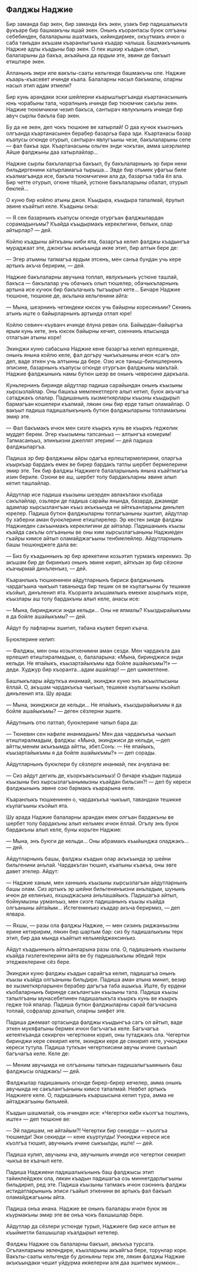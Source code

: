 ## Фалджы Наджие

Бир заманда бар экен, бир заманда ёкъ экен, узакъ бир падишалыкъта фукъаре бир башмакъчы яшай экен.
Онынъ къорантасы буюк олгъаны себебинден, балаларыны ашатмакъ, кийиндирмек, окъутмакъ ичюн о саба танъдан акъшам къаранлыгъына къадар чалыша.
Башмакъчынынъ Наджие адлы къадыны бар экен.
О пек ишкир къадын олып, балаларыны да бакъа, акъайына да ярдым эте, эвини де бакъып етиштире экен.

Алланынъ эмри иле вакъты-сааты кельгенде башмакъчы оле.
Наджие къаарь-къасевет ичинде къала.
Балаларны насыл бакъмалы, оларны насыл этип адам этмели?

Бир кунь арандаки эски шейлерни къарыштыргъанда къартанасынынъ юнь чорабыны тапа, чорапнынъ ичинде бир тююмчик сакълы экен.
Наджие тююмчикни чезип бакъса, сантырач явлукънынъ ичинде бир авуч сырлы бакъла бар экен.

Бу да не экен, деп чокъ тюшюне ве хатырлай!
О даа кучюк къызчыкъ олгъанда къартанасынен берабер базаргьа бара эди.
Къартанасы базар къапусы огюнде отурып, сантырач явлугъыны чезе, бакълаларыны сепе — фал бакъа эди.
Къартанасыны ольген энди чокътан, амма шеэрлилер Айше фалджыны даа хатырлайлар...

Наджие сырлы бакълаларгъа бакъып, бу бакълаларнынъ эр бири нени бильдиргенини хатырламагьа тырыша...
Эвде бир отьмек уфагъы биле къалмагъанда исе, бакъла тююмчигини ала да, базаргъа таба ёл ала.
Бир четте отурып, огюне тёшей, устюне бакълаларыны обалап, отурып беклей...

О куню бир койлю атыны джоя.
Къыдыра, къыдыра тапалмай, ёрулып эвине къайтып келе.
Къадыны онъа:

— Я сен базарнынъ къапусы огюнде отургъан фалджылардан сорамадынъмы?
Къайда къыдырмакъ кереклигини, бельки, олар айтырлар? — дей.

Койлю къадыны айткъаны киби япа, базаргъа келип фалджы къадынгъа мураджаат эте, джоюгъы акъкъында икяе этип, бир алтын бере де:

— Эгер атымны тапмагъа ярдым этсенъ, мен санъа бундан учь кере артыкъ акъча беририм, — дей.

Наджие бакълаларны авучына топлап, явлукънынъ устюне ташлай, бакъса — бакълалар учь обачыкъ олып тюшелер, обачыкъларнынъ артына исе кучюк бир бакълачыкъ тыгъырып кете...
Бичаре Наджие тюшюне, тюшюне де, акълына кельгенини айта:

— Мына, шеэрнинъ четиндеки юксек учь байырны коресинъми?
Сенинъ атынъ иште о байырларнынъ артында отлап юре!

Койлю севинч-къуванч ичинде ёлуна реван ола.
Байырдан-байыргъа ярым кунь кете, энъ юксек байырны кечип, озеннинъ ялысында отлагъан атыны коре!

Экинджи куню сабасына Наджие кене базаргъа келип ерлешкенде, онынъ янына койлю келе, фал догъру чыкъкъаныны ичюн «сагъ ол» деп, ваде эткен учь алтынны да бере.
Озю исе таныш-билишлернинъ эписине, базарнынъ къапусы огюнде отургъан фалджыны макътай.
Наджие фалджынынъ намы бутюн шеэр ве онынъ чевресине даркъала.

Куньлернинъ биринде айдутлар падиша сарайындан онынъ къызыны хырсызлайлар.
Оны башкъа мемлекетлерге алып кетип, буюк акъчагъа сатаджакъ олалар. 
Падишанынъ хызметкярлары къызны къыдырып бармагъан кошелери къалмай, лякин оны бир ерде тапып оламайлар.
О вакъыт падиша падишалыкънынъ бутюн фалджыларыны топламакъны эмир эте.

— Фал бакъмакъ ичюн мен сизге къыркъ кунь ве къыркъ геджелик муддет берем.
Эгер къызымны тапсанъыз — алтынгъа комерим!
Тапмасанъыз, эпинъизни джеллят этерим! — дей падиша фалджыларгъа.

Падиша эр бир фалджыны айры одагъа ерлештирмелерини, оларгъа къыркъар бардакъ емек ве бирер бардакъ татлы шербет бермелерини эмир эте.
Тек бир фалджы Наджиеге балаларынынъ янына къайтмагъа изин бериле.
Озюни ве аш, шербет толу бардакъларны эвине алып кетип ташлайлар.

Айдутлар исе падиша къызыны шеэрден авлакътаки къобада сакълайлар, озьлери де падиша сарайы янында, базарда, джамиде адамлар хырсызлангъан къыз акъкъында не айткъанларыны динълеп юрелер.
Падиша бутюн фалджыларны топлагъаныны эшитип, айдутлар бу хаберни аман буюклерине етиштирелер.
Эр кестен зияде фалджы Наджиеден сакъынмакъ кереклигини де айталар.
Падишанынъ къызы къайда сакълы олгъаныны ве оны ким хырсызлагъаныны Наджиеден гъайры кимсе айтып оламайджагъыны тенбиелейлер.
Айдутларнынъ башы тюшюнджеге дала ве:

— Биз бу къадыннынъ эр бир арекетини козьэтип турмакъ керекмиз.
Эр акъшам бир де биринъиз онынъ эвине кирип, айткъан эр бир сёзюни къачырмай динъленъиз, — дей.

Къаранлыкъ тюшкенинен айдутларнынъ бириси фалджынынъ чардагъына чыкъып таванында бир тешик оя ве къулагъыны бу тешикке къойып, динъленип ята.
Къоранта акъшамлыкъ емекке азырлыкъ коре, къызлары аш толу бардакъны алып келе, анасы исе:

— Мына, биринджиси энди кельди...
Оны не япмалы?
Къыздырайыкъмы я да бойле ашайыкъмы? — дей.

Айдут бу лафларны эшитип, табана къувет берип къача.

Буюклерине келип:

— Фалджы, мен оны козьэткенимни аман сезди.
Мен чардакъта даа ерлешип етиштиралмадым, о, балаларына: «Мына, биринджиси энди кельди. 
Не япайыкъ, къызартайыкъмы яда бойле ашайыкъмы?!» — деди.
Худжур бир къоранта...адам ашайлар! — деп шикяетлене.

Башлыкълары айдуткъа инанмай, экинджи куню энъ акъыллысыны ёллай.
О, акъшам чардакъкъа чыкъып, тешикке къулагъыны къойып динъленип ята.
Шу арада:

— Мына, экинджиси де кельди...
Не япайыкъ, къыздырайыкъмы я да бойле ашайыкъмы? — деген сёзлерни эшите.

Айдутнынъ отю патлап, буюклерине чапып бара да:

— Тюневин сен нафиле инанмадынъ!
Мен даа чардакъкъа чыкъып етиштиралмадым, фалджы: «Мына, экинджиси де кельди, —деп айтты,меним акъкъымда айтты, эбет.Сонъ: — Не япайыкъ, къызартайыкъмы я да бойле ашайыкъмы?» — деп сорады.

Айдутларнынъ буюклери бу сёзлерге инанмай, пек ачувлана ве:

— Сиз айдут дегиль де, къоркъакъсынъыз!
О бичаре къадын падиша къызыны биз хырсызлагъанымызны къайдан бильсин?! — деп бу кереси фалджынынъ эвине озю бармакъ къарарына келе.

Къаранлыкъ тюшкенинен о, чардакъкъа чыкъып, тавандаки тешикке къулагъыны къойып ята.

Шу арада Наджие балаларны арандан емек олгъан бардакъны ве шербет толу бардакъны алып кельмек ичюн ёллай.
Огълу энъ буюк бардакъны алып келе, буны корьген Наджие:


— Мына, энъ буюги де кельди...
Оны абрамакъ къыйынджа оладжакъ... — дей.

Айдутларнынъ башы, фалджы къадын олар акъкъында эр шейни бильгенини анълай.
Чардакътан тюшип, къапыны къакъа, оны эвге давет этелер.
Айдут:

— Наджие ханым, мен ханнынъ къызыны хырсызлагъан айдутларнынъ башы олам.
Сиз артыкъ эр шейни бильгенинъизни анъладым, шунынъ ичюн де келинъиз, яхшыджасына анълашайыкъ.
Падишагъа айтып, бойнумызны урманъыз, мен сизге падишанынъ къызы къайда олгъаныны айтайым...
Истегенинъиз къадар акъча берирмиз, — деп ялвара.

— Яхшы, — разы ола фалджы Наджие, — мен сизинъ риджанъызны ерине кетиририм, лякин бир шартым бар: сиз бу падишалыкъны терк этип, бир даа мында къайтып кельмейджексинъиз.

Айдут къадыннынъ айткъанларына разы ола.
О, падишанынъ къызыны къайда гизлегенлерини айта ве бу падишалыкъны эбедий терк этеджеклерине сёз бере.

Экинджи куню фалджы къадын сарайгъа келип, падишагъа онынъ къызы къайда олгъаныны бильдире.
Падиша аман атына минип, везир ве хызметкярларынен берабер дагъгъа таба ашыкъа.
Иште, бу ердеки къобаларнынъ биринде сакълангъан къызыны тапа.
Падиша къызы тапылгъаны мунасебетинен падишалыкъта къыркъ кунь ве къыркъ гедже той япалар.
Падиша бутюн фалджыларны сарай багъчасына топлай, софралар донатып, оларны зияфет эте.

Падиша джемаат ортасында фалджы къыдынгъа сагъ ол айтып, ваде эткен мукяфатыны бермек ичюн багъчагъа келе.
Багъчагъа кетеяткъанда секирген чегерткини корип, оны тутаджакъ ола.
Чегертки биринджи кере секирип кете, экинджи кере де секирип кете, учюнджи кереси тутула.
Падиша туткъан чегерткисини авучы ичине сыкъып багъчагъа келе.
Келе де:

— Меним авучымда не олгъаныны тапкъан падишалыгъымнынъ баш фалджысы оладжакъ! — дей.

Фалджылар падишанынъ огюнде бирер-бирер кечелер, амма онынъ авучында не сакълангъаныны кимсе тапалмай.
Невбет артыкъ Наджиеге келе.
О, падишанынъ къаршысына келип тура, амма не айтаджагъыны бильмей.

Къадын шашмалай, озь ичинден исе: «Чегертки киби къолгъа тюштинъ, иште» — деп тюшюне ве:

— Эй падишам, не айтайым?!
Чегертки бир секирди — къолгъа тюшмеди!
Эки секирди — кене къуртулды!
Учюнджи кереси исе къолгъа тюшип, авучнынъ ичине сыкъылды, иште! — дей.

Падиша кулип, авучыны ача, авучынынъ ичинде исе чегертки секирип чыкъа ве къачып кете.

Падиша Наджиени падишалыкънынъ баш фалджысы этип тайинлейджек ола, лякин къадын падишагъа озь миннетдарлыгъыны бильдирип, ред эте.
Падиша къызыны тапмакъ ичюн озюнинъ фалджы истидатларынынъ эписи гъайып эткенини ве артыкъ фал бакъып оламайджагъыны айта.


Падиша онъа инана.
Наджие ве онынъ балалары ичюн буюк эв къурмакъны эмир эте ве онъа чокъ бахшышлар бере.

Айдутлар да сёзлери устюнде турып, Наджиеге бир кисе алтын ве къыйметли бахшышлар къалдырып кетелер.

Фалджы Наджие озь балаларны бакъып, аякъкъа турсата.
Огъланларыны эвлендире, къызларыны акъайгъа бере, торунлар коре.
Вакъты-сааты кельгенде бу дюньяны терк эте, лякин фалджы Наджие акъкъындаки чешит уйдурма икяелерни аля даа эшитмек мумкюн...
